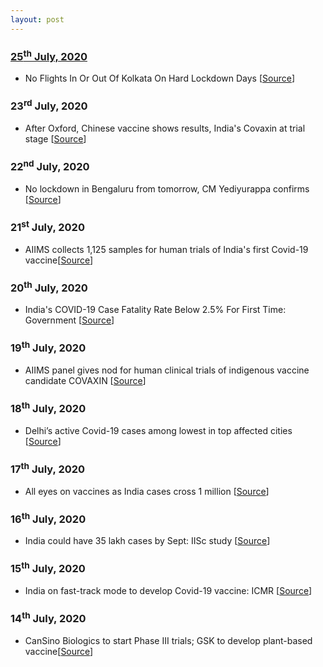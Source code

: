 ```yaml
---
layout: post
---
```

### [25<sup>th</sup> July, 2020](#updates)
- No Flights In Or Out Of Kolkata On Hard Lockdown Days [[Source](https://www.ndtv.com/kolkata-news/coronavirus-no-flights-in-or-out-of-kolkata-on-hard-lockdown-days-says-mamata-banerjee-government-2268294)]

### 23<sup>rd</sup> July, 2020
- After Oxford, Chinese vaccine shows results, India's Covaxin at trial stage [[Source](https://www.indiatoday.in/science/story/coronavirus-vaccine-latest-news-update-covid-19-medicine-india-oxford-who-status-tracker-1703173-2020-07-22)]

### 22<sup>nd</sup> July, 2020
- No lockdown in Bengaluru from tomorrow, CM Yediyurappa confirms [[Source](https://indianexpress.com/article/cities/bangalore/karnataka-bangalore-coronavirus-covid-19-lockdown-5-0-news-live-updates-bbmp-covid-live-6515811/)]

### 21<sup>st</sup> July, 2020
- AIIMS collects 1,125 samples for human trials of India's first Covid-19 vaccine[[Source](https://www.livemint.com/news/india/covaxin-aiims-collects-1-125-samples-for-human-trials-of-india-s-first-covid-19-vaccine-11595245497419.html)]

### 20<sup>th</sup> July, 2020
- India's COVID-19 Case Fatality Rate Below 2.5% For First Time: Government [[Source](https://www.ndtv.com/india-news/coronavirus-indias-covid-19-case-fatality-rate-falls-below-2-5-per-cent-for-1st-time-health-ministry-2265541)]

### 19<sup>th</sup> July, 2020
- AIIMS panel gives nod for human clinical trials of indigenous vaccine candidate COVAXIN [[Source](https://www.firstpost.com/health/coronavirus-highlights-covid-19-cases-deaths-india-corona-vaccine-statewise-tally-delhi-mumbai-maharashtra-lockdown-latest-news-8612071.html)]

### 18<sup>th</sup> July, 2020
- Delhi’s active Covid-19 cases among lowest in top affected cities [[Source](https://www.hindustantimes.com/india-news/delhi-s-active-covid-19-cases-among-lowest-in-top-affected-cities-covid-19-city-tally/story-iVPsyrKCHCP6dBAwhgyfJO.html)]

### 17<sup>th</sup> July, 2020
- All eyes on vaccines as India cases cross 1 million [[Source](https://www.livemint.com/news/india/covid-19-update-all-eyes-on-vaccines-as-india-cases-cross-1-million-11594943072757.html)]
### 16<sup>th</sup> July, 2020
- India could have 35 lakh cases by Sept: IISc study [[Source](https://timesofindia.indiatimes.com/india/india-could-have-35-lakh-cases-by-sept-iisc-study/articleshow/76989636.cms)]

### 15<sup>th</sup> July, 2020
- India on fast-track mode to develop Covid-19 vaccine: ICMR [[Source](https://www.livemint.com/news/india/india-on-fast-track-mode-to-develop-covid-19-vaccine-icmr-11594732551272.html)]

### 14<sup>th</sup> July, 2020
- CanSino Biologics to start Phase III trials; GSK to develop plant-based vaccine[[Source](https://indianexpress.com/article/coronavirus/coronavirus-covid-19-vaccines-latest-news-russia-cansino-biologics-covaxin-gsk-6503814/)]
